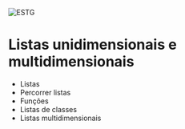![ESTG](https://www.estg.ipp.pt/logo-ipp.png)

# Listas unidimensionais e multidimensionais

* Listas
* Percorrer listas
* Funções
* Listas de classes
* Listas multidimensionais
